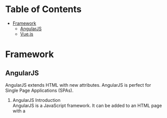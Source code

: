 # Table of Contents

- [Framework](#Framework)
  - [AngularJS](#AngularJS)
  - [Vue.js](#Vue.js)
  
  
# Framework

## AngularJS
AngularJS extends HTML with new attributes. AngularJS is perfect for Single Page Applications (SPAs). 
1. AngularJS Introduction  
  AngularJS is a JavaScript framework. It can be added to an HTML page with a <script> tag.  
  AngularJS extends HTML attributes with Directives, and binds data to HTML with Expressions.  
  It is a library written in JavaScript.  
  `<script src="https://ajax.googleapis.com/ajax/libs/angularjs/1.6.4/angular.min.js"></script>`    
  
  AngularJS extends HTML with ng-directives:  
  **ng-app**: defines an AngularJS application (tells AngularJS that the \<div\> element is the "owner" of an AngularJS application)   
  **ng-model**: binds the value of HTML controls (input, select, textarea) to application data(binds the value of the input field to the application variable name)  
  **ng-bind**: binds application data to the HTML view(binds the innerHTML of the <p> element to the application variable name)      
  **ng-init**: initializes AngularJS application variables  
  
  AngularJS expressions are written inside double braces: **{{expression}}**  
  AngularJS Applications:  
  AngularJS modules define AngularJS applications.    
  AngularJS controllers control AngularJS applications.  
  The ng-app directive defines the application, the ng-controller directive defines the controller.  


2. AngularJS Expressions  
   (1) `{{ expression }}`   
   (2) `ng-bind="expression"`  
   (Both need ng-app directive, if ng-app directive was removed, HTML will display the expression as it is, without solving it)  
   
   

  





## Vue.js
